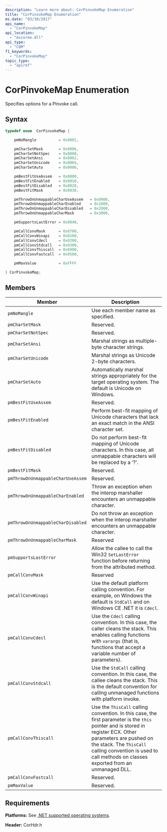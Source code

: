 ```yaml
---
description: "Learn more about: CorPinvokeMap Enumeration"
title: "CorPinvokeMap Enumeration"
ms.date: "03/30/2017"
api_name:
  - "CorPinvokeMap"
api_location:
  - "mscoree.dll"
api_type:
  - "COM"
f1_keywords:
  - "CorPinvokeMap"
topic_type:
  - "apiref"
---
```

# CorPinvokeMap Enumeration

Specifies options for a PInvoke call.

## Syntax

```cpp
typedef enum  CorPinvokeMap {

    pmNoMangle          = 0x0001,

    pmCharSetMask       = 0x0006,
    pmCharSetNotSpec    = 0x0000,
    pmCharSetAnsi       = 0x0002,
    pmCharSetUnicode    = 0x0004,
    pmCharSetAuto       = 0x0006,

    pmBestFitUseAssem   = 0x0000,
    pmBestFitEnabled    = 0x0010,
    pmBestFitDisabled   = 0x0020,
    pmBestFitMask       = 0x0030,

    pmThrowOnUnmappableCharUseAssem   = 0x0000,
    pmThrowOnUnmappableCharEnabled    = 0x1000,
    pmThrowOnUnmappableCharDisabled   = 0x2000,
    pmThrowOnUnmappableCharMask       = 0x3000,

    pmSupportsLastError = 0x0040,

    pmCallConvMask      = 0x0700,
    pmCallConvWinapi    = 0x0100,
    pmCallConvCdecl     = 0x0200,
    pmCallConvStdcall   = 0x0300,
    pmCallConvThiscall  = 0x0400,
    pmCallConvFastcall  = 0x0500,

    pmMaxValue          = 0xFFFF

} CorPinvokeMap;
```

## Members

| Member | Description |
|------------|-----------------|
| `pmNoMangle` | Use each member name as specified. |
| `pmCharSetMask` | Reserved. |
| `pmCharSetNotSpec` | Reserved. |
| `pmCharSetAnsi` |Marshal strings as multiple-byte character strings.|
| `pmCharSetUnicode` |Marshal strings as Unicode 2-byte characters.|
| `pmCharSetAuto` | Automatically marshal strings appropriately for the target operating system. The default is Unicode on Windows. |
| `pmBestFitUseAssem` | Reserved. |
| `pmBestFitEnabled` |Perform best-fit mapping of Unicode characters that lack an exact match in the ANSI character set.|
| `pmBestFitDisabled` |Do not perform best-fit mapping of Unicode characters. In this case, all unmappable characters will be replaced by a ‘?’.|
| `pmBestFitMask` | Reserved. |
| `pmThrowOnUnmappableCharUseAssem` | Reserved. |
| `pmThrowOnUnmappableCharEnabled` | Throw an exception when the interop marshaller encounters an unmappable character. |
| `pmThrowOnUnmappableCharDisabled` | Do not throw an exception when the interop marshaller encounters an unmappable character. |
| `pmThrowOnUnmappableCharMask` | Reserved |
| `pmSupportsLastError` |Allow the callee to call the Win32 `SetLastError` function before returning from the attributed method.|
| `pmCallConvMask` | Reserved |
| `pmCallConvWinapi` | Use the default platform calling convention. For example, on Windows the default is `StdCall` and on Windows CE .NET it is `Cdecl`. |
| `pmCallConvCdecl` | Use the `Cdecl` calling convention. In this case, the caller cleans the stack. This enables calling functions with `varargs` (that is, functions that accept a variable number of parameters). |
| `pmCallConvStdcall` | Use the `StdCall` calling convention. In this case, the callee cleans the stack. This is the default convention for calling unmanaged functions with platform invoke. |
| `pmCallConvThiscall` | Use the `ThisCall` calling convention. In this case, the first parameter is the `this` pointer and is stored in register ECX. Other parameters are pushed on the stack. The `ThisCall` calling convention is used to call methods on classes exported from an unmanaged DLL. |
| `pmCallConvFastcall` | Reserved. |
| `pmMaxValue` | Reserved. |

## Requirements

 **Platforms:** See [.NET supported operating systems](https://github.com/dotnet/core/blob/main/os-lifecycle-policy.md).

 **Header:** CorHdr.h
